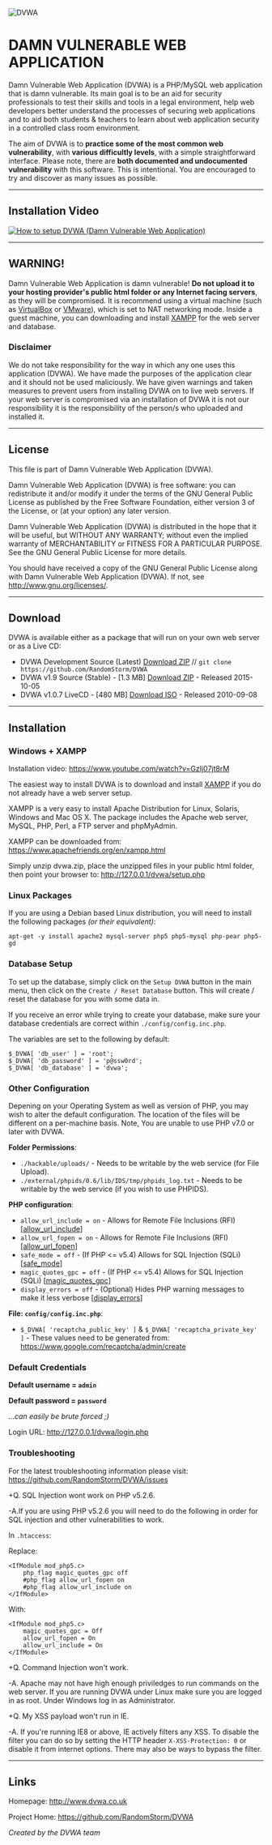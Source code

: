 ![DVWA](https://www.randomstorm.com/images/tools/dvwa.png "DVWA")

# DAMN VULNERABLE WEB APPLICATION

Damn Vulnerable Web Application (DVWA) is a PHP/MySQL web application that is damn vulnerable. Its main goal is to be an aid for security professionals to test their skills and tools in a legal environment, help web developers better understand the processes of securing web applications and to aid both students & teachers to learn about web application security in a controlled class room environment.

The aim of DVWA is to **practice some of the most common web vulnerability**, with **various difficultly levels**, with a simple straightforward interface.
Please note, there are **both documented and undocumented vulnerability** with this software. This is intentional. You are encouraged to try and discover as many issues as possible.
- - -

## Installation Video

[![How to setup DVWA (Damn Vulnerable Web Application)](http://i.imgur.com/SM3evfx.png)](https://www.youtube.com/watch?v=5BG6iq_AUvM "How to setup DVWA (Damn Vulnerable Web Application)")

- - -

## WARNING!

Damn Vulnerable Web Application is damn vulnerable! **Do not upload it to your hosting provider's public html folder or any Internet facing servers**, as they will be compromised. It is recommend using a virtual machine (such as [VirtualBox](https://www.virtualbox.org/) or [VMware](https://www.vmware.com/)), which is set to NAT networking mode. Inside a guest machine, you can downloading and install [XAMPP](https://www.apachefriends.org/en/xampp.html) for the web server and database.

### Disclaimer

We do not take responsibility for the way in which any one uses this application (DVWA). We have made the purposes of the application clear and it should not be used maliciously. We have given warnings and taken measures to prevent users from installing DVWA on to live web servers. If your web server is compromised via an installation of DVWA it is not our responsibility it is the responsibility of the person/s who uploaded and installed it.

- - -

## License

This file is part of Damn Vulnerable Web Application (DVWA).

Damn Vulnerable Web Application (DVWA) is free software: you can redistribute it and/or modify
it under the terms of the GNU General Public License as published by
the Free Software Foundation, either version 3 of the License, or
(at your option) any later version.

Damn Vulnerable Web Application (DVWA) is distributed in the hope that it will be useful,
but WITHOUT ANY WARRANTY; without even the implied warranty of
MERCHANTABILITY or FITNESS FOR A PARTICULAR PURPOSE.  See the
GNU General Public License for more details.

You should have received a copy of the GNU General Public License
along with Damn Vulnerable Web Application (DVWA).  If not, see http://www.gnu.org/licenses/.

- - -

## Download

DVWA is available either as a package that will run on your own web server or as a Live CD:

  + DVWA Development Source (Latest) [Download ZIP](https://github.com/RandomStorm/DVWA/archive/master.zip) // `git clone https://github.com/RandomStorm/DVWA`
  + DVWA v1.9 Source (Stable) - \[1.3 MB\] [Download ZIP](https://github.com/RandomStorm/DVWA/archive/v1.9.zip) - Released 2015-10-05
  + DVWA v1.0.7 LiveCD - \[480 MB\] [Download ISO](http://www.dvwa.co.uk/DVWA-1.0.7.iso) - Released 2010-09-08

- - -

## Installation

### Windows + XAMPP

Installation video:
https://www.youtube.com/watch?v=GzIj07jt8rM

The easiest way to install DVWA is to download and install [XAMPP](https://www.apachefriends.org/en/xampp.html) if you do not already have a web server setup.

XAMPP is a very easy to install Apache Distribution for Linux, Solaris, Windows and Mac OS X. The package includes the Apache web server, MySQL, PHP, Perl, a FTP server and phpMyAdmin.

XAMPP can be downloaded from:
https://www.apachefriends.org/en/xampp.html

Simply unzip dvwa.zip, place the unzipped files in your public html folder, then point your browser to: http://127.0.0.1/dvwa/setup.php

### Linux Packages

If you are using a Debian based Linux distribution, you will need to install the following packages _(or their equivalent)_:

`apt-get -y install apache2 mysql-server php5 php5-mysql php-pear php5-gd`


### Database Setup

To set up the database, simply click on the `Setup DVWA` button in the main menu, then click on the `Create / Reset Database` button. This will create / reset the database for you with some data in.

If you receive an error while trying to create your database, make sure your database credentials are correct within `./config/config.inc.php`.

The variables are set to the following by default:

```
$_DVWA[ 'db_user' ] = 'root';
$_DVWA[ 'db_password' ] = 'p@ssw0rd';
$_DVWA[ 'db_database' ] = 'dvwa';
```

### Other Configuration

Depening on your Operating System as well as version of PHP, you may wish to alter the default configuration. The location of the files will be different on a per-machine basis.
Note, You are unable to use PHP v7.0 or later with DVWA.

**Folder Permissions**:

* `./hackable/uploads/` - Needs to be writable by the web service (for File Upload).
* `./external/phpids/0.6/lib/IDS/tmp/phpids_log.txt` - Needs to be writable by the web service (if you wish to use PHPIDS).

**PHP configuration**:

* `allow_url_include = on` - Allows for Remote File Inclusions (RFI)   [[allow_url_include](https://secure.php.net/manual/en/filesystem.configuration.php#ini.allow-url-include)]
* `allow_url_fopen = on` -  Allows for Remote File Inclusions (RFI)    [[allow_url_fopen](https://secure.php.net/manual/en/filesystem.configuration.php#ini.allow-url-fopen)]
* `safe_mode = off` - (If PHP <= v5.4) Allows for SQL Injection (SQLi) [[safe_mode](https://secure.php.net/manual/en/features.safe-mode.php)]
* `magic_quotes_gpc = off` - (If PHP <= v5.4) Allows for SQL Injection (SQLi) [[magic_quotes_gpc](https://secure.php.net/manual/en/security.magicquotes.php)]
* `display_errors = off` - (Optional) Hides PHP warning messages to make it less verbose [[display_errors](https://secure.php.net/manual/en/errorfunc.configuration.php#ini.display-errors)]

**File: `config/config.inc.php`**:

* `$_DVWA[ 'recaptcha_public_key' ]` & `$_DVWA[ 'recaptcha_private_key' ]` - These values need to be generated from: https://www.google.com/recaptcha/admin/create

### Default Credentials

**Default username = `admin`**

**Default password = `password`**

_...can easily be brute forced ;)_

Login URL: http://127.0.0.1/dvwa/login.php

### Troubleshooting

For the latest troubleshooting information please visit:
https://github.com/RandomStorm/DVWA/issues

+Q. SQL Injection wont work on PHP v5.2.6.

-A.If you are using PHP v5.2.6 you will need to do the following in order for SQL injection and other vulnerabilities to work.

In `.htaccess`:

Replace:

```
<IfModule mod_php5.c>
    php_flag magic_quotes_gpc off
    #php_flag allow_url_fopen on
    #php_flag allow_url_include on
</IfModule>
```

With:

```
<IfModule mod_php5.c>
    magic_quotes_gpc = Off
    allow_url_fopen = On
    allow_url_include = On
</IfModule>
```

+Q. Command Injection won't work.

-A. Apache may not have high enough priviledges to run commands on the web server. If you are running DVWA under Linux make sure you are logged in as root. Under Windows log in as Administrator.

+Q. My XSS payload won't run in IE.

-A. If you're running IE8 or above, IE actively filters any XSS. To disable the filter you can do so by setting the HTTP header `X-XSS-Protection: 0` or disable it from internet options. There may also be ways to bypass the filter.

- - -

## Links

Homepage: http://www.dvwa.co.uk

Project Home: https://github.com/RandomStorm/DVWA

*Created by the DVWA team*
